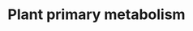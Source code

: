 ---
annotations:
- type: Pathway Ontology
  value: glycolysis pathway
- type: Pathway Ontology
  value: citric acid cycle pathway
authors:
- Sbohler
- MaintBot
- Egonw
- Anwesha
- Jmelius
- Tokimatsu
- Mkutmon
- Eweitz
description: 'Plant Primary Metabolism Metapathway  Contains:  - Calvin Cycle (chloroplast)
  - Glycolysis (cytosol) - Krebs Cycle (mitochondria) - Chloroplastic Amino Acid Metabolism
  - Chloroplast Electron Transport Chain - Sucrose Metabolism - Starch Metabolism  The
  pathway is currently under construction and does not yet contain A. thaliana annotations.'
last-edited: 2021-05-19
organisms:
- Arabidopsis thaliana
redirect_from:
- /index.php/Pathway:WP2499
- /instance/WP2499
schema-jsonld:
- '@context': https://schema.org/
  '@id': https://wikipathways.github.io/pathways/WP2499.html
  '@type': Dataset
  creator:
    '@type': Organization
    name: WikiPathways
  description: 'Plant Primary Metabolism Metapathway  Contains:  - Calvin Cycle (chloroplast)
    - Glycolysis (cytosol) - Krebs Cycle (mitochondria) - Chloroplastic Amino Acid
    Metabolism - Chloroplast Electron Transport Chain - Sucrose Metabolism - Starch
    Metabolism  The pathway is currently under construction and does not yet contain
    A. thaliana annotations.'
  keywords:
  - ''
  - 2-aceto-2-hydroxybutanoate
  - PPi-dependent phosphofructokinase alpha 2
  - HS
  - Valine
  - cysteine proteinase inhibitor 6
  - 2-cys peroxiredoxin-like protein
  - glutathione S-transferase F9
  - malic enzyme 3
  - 2,6-diaminopimelate
  - citrate synthase 5
  - phosphoglucomutase 2
  - malic enzyme 1
  - succinyl-CoA synthetase alpha-2
  - succinyl-CoA synthetase beta
  - ferredoxin 3
  - phosphoribulokinase
  - phosphoglycerate kinase
  - sedoheptulose 1,7-bisphosphate
  - glutathione-S-transferase F13
  - glycerate 2-phosphate
  - acidic isoform
  - isocitrate dehydrogenase 5
  - pyruvate kinase
  - PPi-dependent phosphofructokinase alpha 1
  - 2-oxo-3-methylvalerate
  - Glycolysis
  - glucose-6-phosphate isomerase 1
  - serine racemase
  - pyruvate dehydrogenase
  - ADP-glucose pyrophosphorylase LSU1
  - enolase 3
  - fructose
  - pyruvate dehydrogenase alpha-2
  - lipoxygenase 6
  - Serine
  - invertase 2
  - (Krebs Cycle)
  - Lysine
  - CoA
  - cysteine proteinase inhibitor 3
  - ribulose-1,5-bisphosphate
  - Porphyrin and Chlorophyll
  - glyceraldehyde 3-phosphate dehydrogenase 2
  - aldolase 2
  - myrosinase 6
  - ADP-glucose pyrophosphorylase LSU2
  - ribulose 5-phosphate isomerase 3
  - fructose 6-phosphate
  - lysine
  - sucrose synthase 2
  - myrosinase 5
  - sedoheptulose 7-phosphate
  - malic enzyme 2
  - 2-phosphoglycolate
  - 2,1-aminomutase 1
  - CO2
  - succinate dehydrogenase FeS 2
  - ATP-dependent phosphofructokinase 1
  - xyluloase-5-phosphate
  - starch synthase 2
  - glutaredoxin-S14
  - glutamyl-tRNA reductase 2
  - tRNA(Glu)
  - tetrahydropteroyltri glutamate
  - phosphoglycerate kinase 2
  - phosphoenolpyruvate carboxylase 3
  - Biosynthesis
  - sucrose synthase 5
  - glutaredoxin-C5
  - glyceraldehyde-3-phosphate dehydrogenase 2
  - 5-amino-levulinate
  - Thylakoid lumenal 19 kDa protein
  - glycerate 3-phosphate
  - NH3
  - phosphoglycerate mutase 2
  - succinyl-CoA synthetase alpha-1
  - succinate dehydrogenase 2
  - lipoxygenase 3
  - glutathione-S-transferase F14
  - 30S ribosomal
  - glutamate
  - RuBisCO SSU2B
  - succinate dehydrogenase FeS 1
  - RuBisCO SSU1A
  - lipoxygenase 4
  - H2O
  - myrosinase 1
  - phosphoglucomutase 1
  - UDP
  - glutathione S-transferase F12
  - acetate
  - luminal-binding protein 1
  - ferredoxin-NADP+ reductase 2
  - glyceraldahyde-3-phosphate
  - glutamate-tRNA ligase
  - ferredoxin-NADP+ reductase 1
  - phosphoenolpyruvate carboxylase 4
  - glutathione disulfide
  - acetolactate synthase SSU 2
  - glucose 6-phosphate
  - sucrose synthase 6
  - NADP+
  - 2H+
  - succinate
  - Calvin Cycle
  - sucrose synthase 4
  - glucose 1-phosphate
  - Homocysteine
  - O-acetyl-L-serine
  - Photorespiration
  - ribulose 5-phosphate isomerase 4
  - plastocyanin 1
  - pyruvate dehydrogenase beta-1
  - 2,1-aminomutase 2
  - ATP
  - H2CO3
  - O2
  - fructose 1,6-bisphosphate
  - 2-Acetolactate
  - Methionine
  - glutamate-1-semialdehyde
  - glycine-rich RNA-binding protein 7
  - UTP
  - malate
  - succinate dehydrogenase 1
  - 2,3-dihydroxy-3-methylvalerate
  - isocitrate dehydrogenase 2
  - pyruvate
  - transketolase 1
  - ribose 5-phosphate
  - citrate
  - glycerate 1,3-bisphosphate
  - fumarate
  - malate dehydrogenase 2
  - enolase 2
  - Starch Metabolism
  - NAD+
  - RuBisCO activase
  - ATP-dependent phosphofructokinase 6
  - plastoquinone
  - sedoheptulose 1,7-bisphosphatase
  - 3-phosphoglycerate
  - Pi
  - glutamyl-tRNA (Glu)
  - fructose-1,6-bisphosphatase
  - ferredoxin 1
  - 1,3-bisphosphoglycerate
  - carbonic anhydrase 2
  - glucose
  - acetolactate synthase SSU 1
  - branched-chain-amino-acid transaminase 2
  - aldolase 1
  - glutathione-S-transferase F10
  - Cystathionine
  - sucrose
  - phosphoglucomutase
  - starch phosphorylase
  - cysteine synthase
  - ATP-dependent phosphofructokinase 2
  - FADH2
  - lipoxygenase 5
  - ADP-glucose
  - TCA Cycle
  - phosphoenolpyruvate carboxylase 2
  - invertase 1
  - Glutamate Biosynthesis
  - Isoleucine
  - phosphoenolpyruvate carboxylase 1
  - carbonic anhydrase 1
  - ADP
  - acetolactate synthase LSU
  - 2-oxobutanoate
  - phosphoglycerate kinase 1
  - glucose-6-phosphate isomerase
  - fumarase
  - isocitrate dehydrogenase 6
  - myrosinase 3
  - glutamyl-tRNA reductase 1
  - starch
  - aconitase 3
  - serine acetyltransferase 1
  - HCO3-
  - RuBisCO SSU3B
  - meso-2,6-diaminopimelate
  - glutaredoxin-S16
  - 5-methyltetrahydropteroyltri glutamate
  - luminal-binding protein 2
  - diaminopimelate decarboxylase 1
  - cysteine proteinase inhibitor 2
  - pyruvate dehydrogenase alpha-1
  - metabolism
  - O2 + H+
  - isocitrate dehydrogenase 3
  - isocitrate dehydrogenase
  - succinate dehydrogenase FeS 3
  - protein S5
  - Valine and
  - H+
  - glyceraldehyde-3-phosphate dehydrogenase 1
  - fructose-1,6-bisphosphate
  - glucan endo-1,3-beta-glucosidase
  - elongation factor
  - RuBisCO LSU
  - Sucrose Metabolism
  - methionine synthase 3
  - peroxiredoxin-2E
  - sucrose synthase 1
  - isocitrate
  - myrosinase 4
  - cysteine proteinase inhibitor 5
  - ketol-acid reductoisomerase
  - heat shock cognate 70 kDa protein 1
  - UDP-glucose pyrophosphorylase 2
  - fructose 1,6-bisphosphate aldolase
  - glutathione reductase
  - dihydroxy-acid dehydratase
  - glutathione-S-transferase F6
  - glutathione-S-transferase F5
  - Succinyl-CoA
  - starch synthase 1
  - FAD+
  - erythrose 4-phosphate
  - UDP-glucose
  - ribulose 5-phosphate
  - PPi
  - ADP-glucose pyrophosphorylase SSU
  - aspartate
  - citrate synthase 4
  - glutathione-S-transferase F11
  - ATP-dependent phosphofructokinase 3
  - isocitrate dehydrogenase 1
  - oxaloacetate
  - branched-chain-amino-acid transaminase 5
  - isocitrate dehydrogenase 4
  - glutamyl-tRNA reductase 3
  - EF-G/SCO1
  - thioredoxin
  - ribonucleoprotein
  - hexokinase 2
  - 2-oxo-isovalerate
  - Acetyl-CoA
  - diaminopimelate epimerase
  - Cysteine
  - H2O + O2
  - glutathione
  - lipoxygenase 1
  - branched-chain-amino-acid transaminase 3
  - Cysteine and
  - cystathionine gamma-lyase
  - copper chaperone
  - thioredoxin reductase 3
  - triose phosphate isomerase
  - cysteine proteinase inhibitor 4
  - aconitase 2
  - NADPH
  - myrosinase 2
  - ferredoxin 2
  - UDP-glucose pyrophosphorylase 1
  - ATP-dependent phosphofructokinase 7
  - malate dehydrogenase 1
  - amylase 1
  - transketolase 2
  - PPi-dependent phosphofructokinase beta 1
  - 2-oxoglutarate
  - hexokinase 3
  - Dihydroxyacetone phosphate
  - starch synthase 3
  - diaminopimelate decarboxylase 2
  - 2-oxoglutarate dehydrogenase
  - ribosomal protein S1
  - ribulose 5-phosphate 3-epimerase
  - phosphoglycerate mutase 1
  - PPi-dependent phosphofructokinase beta 2
  - RuBisCO SSU1B
  - plastocyanin 2
  - ADP-glucose pyrophosphorylase LSU3
  - aconitase 1
  - small subunit
  - glutathione-S-transferase F7
  - glutathione-S-transferase F4
  - 2,3-dihydroxy-isovalerate
  - sucrose synthase 3
  - glutathione S-transferase F3
  - NADH
  - glutathione S-transferase F2
  - lipoxygenase 2
  - H2O2
  - phosphoenolpyruvate
  - cystathionine beta-lyase
  - glyceraldehyde 3-phosphate dehydrogenase 1
  license: CC0
  name: Plant primary metabolism
seo: CreativeWork
title: Plant primary metabolism
wpid: WP2499
---